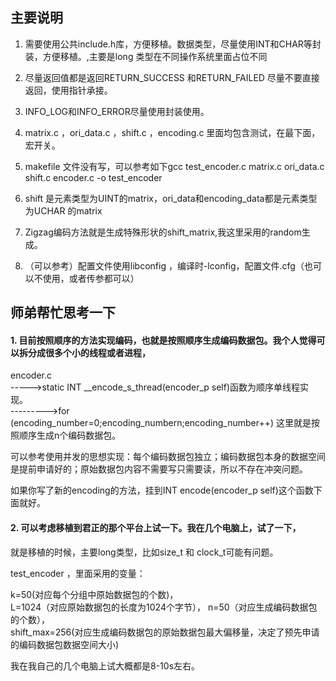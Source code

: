 
## 主要说明
1. 需要使用公共include.h库，方便移植。数据类型，尽量使用INT和CHAR等封装，方便移植。,主要是long 类型在不同操作系统里面占位不同

3. 尽量返回值都是返回RETURN_SUCCESS 和RETURN_FAILED 尽量不要直接返回，使用指针承接。
4. INFO_LOG和INFO_ERROR尽量使用封装使用。
5. matrix.c ，ori_data.c ，shift.c ，encoding.c 里面均包含测试，在最下面，宏开关。
6. makefile 文件没有写，可以参考如下gcc test_encoder.c matrix.c ori_data.c shift.c encoder.c -o test_encoder  
7. shift 是元素类型为UINT的matrix，ori_data和encoding_data都是元素类型为UCHAR 的matrix
8. Zigzag编码方法就是生成特殊形状的shift_matrix,我这里采用的random生成。
9. （可以参考）配置文件使用libconfig ，编译时-lconfig，配置文件.cfg（也可以不使用，或者传参都可以）

## 师弟帮忙思考一下
#### 1. 目前按照顺序的方法实现编码，也就是按照顺序生成编码数据包。我个人觉得可以拆分成很多个小的线程或者进程，
encoder.c  
----->static INT __encode_s_thread(encoder_p self)函数为顺序单线程实现。  
--------->for (encoding_number=0;encoding_number<self->n;encoding_number++) 这里就是按照顺序生成n个编码数据包。  

可以参考使用并发的思想实现：每个编码数据包独立；编码数据包本身的数据空间是提前申请好的；原始数据包内容不需要写只需要读，所以不存在冲突问题。  

如果你写了新的encoding的方法，挂到INT encode(encoder_p self)这个函数下面就好。  
#### 2. 可以考虑移植到君正的那个平台上试一下。我在几个电脑上，试了一下，
就是移植的时候，主要long类型，比如size_t 和 clock_t可能有问题。  

test_encoder ，里面采用的变量：  

k=50(对应每个分组中原始数据包的个数)，  
L=1024（对应原始数据包的长度为1024个字节），
n=50（对应生成编码数据包的个数），  
shift_max=256(对应生成编码数据包的原始数据包最大偏移量，决定了预先申请的编码数据包数据空间大小)

我在我自己的几个电脑上试大概都是8-10s左右。


